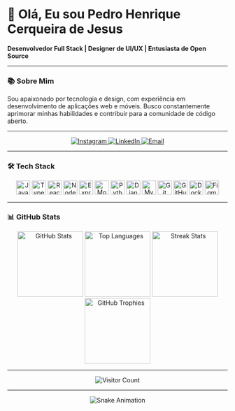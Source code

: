 <!--================= HEADER =================-->
# 👋 Olá, Eu sou Pedro Henrique Cerqueira de Jesus

**Desenvolvedor Full Stack | Designer de UI/UX | Entusiasta de Open Source**

---

### 📚 Sobre Mim
Sou apaixonado por tecnologia e design, com experiência em desenvolvimento de aplicações web e móveis. Busco constantemente aprimorar minhas habilidades e contribuir para a comunidade de código aberto.

---

<!--================= SOCIAL LINKS =================-->
<div align="center">
  <a href="https://instagram.com/Beu266" target="_blank">
    <img src="https://img.shields.io/badge/Instagram-%23E4405F.svg?logo=Instagram&logoColor=white&style=for-the-badge" alt="Instagram" />
  </a>
  <a href="https://linkedin.com/in/Pedro Henrique Cerqueira de Jesus" target="_blank">
    <img src="https://img.shields.io/badge/LinkedIn-%230077B5.svg?logo=linkedin&logoColor=white&style=for-the-badge" alt="LinkedIn" />
  </a>
  <a href="mailto:pedrohenriquecerqueiraj@gmail.com" target="_blank">
    <img src="https://img.shields.io/badge/Gmail-D14836?logo=gmail&logoColor=white&style=for-the-badge" alt="Email" />
  </a>
</div>

---

<!--================= TECH STACK =================-->
### 🛠️ Tech Stack
<div align="center">
  <img src="https://cdn.jsdelivr.net/gh/devicons/devicon/icons/javascript/javascript-plain.svg" height="32" alt="JavaScript" />
  <img src="https://cdn.jsdelivr.net/gh/devicons/devicon/icons/typescript/typescript-plain.svg" height="32" alt="TypeScript" />
  <img src="https://cdn.jsdelivr.net/gh/devicons/devicon/icons/react/react-original.svg" height="32" alt="React" />
  <img src="https://cdn.jsdelivr.net/gh/devicons/devicon/icons/nodejs/nodejs-original.svg" height="32" alt="Node.js" />
  <img src="https://cdn.jsdelivr.net/gh/devicons/devicon/icons/express/express-original.svg" height="32" alt="Express" />
  <img src="https://cdn.jsdelivr.net/gh/devicons/devicon/icons/mongodb/mongodb-original.svg" height="32" alt="MongoDB" />
  <img src="https://cdn.jsdelivr.net/gh/devicons/devicon/icons/python/python-original.svg" height="32" alt="Python" />
  <img src="https://cdn.jsdelivr.net/gh/devicons/devicon/icons/django/django-original.svg" height="32" alt="Django" />
  <img src="https://cdn.jsdelivr.net/gh/devicons/devicon/icons/mysql/mysql-original.svg" height="32" alt="MySQL" />
  <img src="https://cdn.jsdelivr.net/gh/devicons/devicon/icons/git/git-original.svg" height="32" alt="Git" />
  <img src="https://cdn.jsdelivr.net/gh/devicons/devicon/icons/github/github-original.svg" height="32" alt="GitHub" />
  <img src="https://cdn.jsdelivr.net/gh/devicons/devicon/icons/docker/docker-original.svg" height="32" alt="Docker" />
  <img src="https://cdn.jsdelivr.net/gh/devicons/devicon/icons/figma/figma-original.svg" height="32" alt="Figma" />
</div>

---

<!--================= GITHUB STATS =================-->
### 📊 GitHub Stats
<div align="center">
  <img src="https://github-readme-stats.vercel.app/api?username=PedroHenriqueCJ&show_icons=true&theme=radical&include_all_commits=true&count_private=true&hide_border=false" height="150" alt="GitHub Stats" />
  <img src="https://github-readme-stats.vercel.app/api/top-langs?username=PedroHenriqueCJ&layout=compact&langs_count=5&theme=rose_pine&hide_border=true" height="150" alt="Top Languages" />
  <img src="https://streak-stats.demolab.com?user=PedroHenriqueCJ&mode=daily&theme=rose_pine&hide_border=false&border_radius=5" height="150" alt="Streak Stats" />
  <img src="https://github-profile-trophy.vercel.app?username=PedroHenriqueCJ&theme=dracula&column=-1&row=1&margin-w=8&margin-h=8&no-bg=false&no-frame=false" height="150" alt="GitHub Trophies" />
</div>

---

<!--================= VISITOR BADGE =================-->
<div align="center">
  <img src="https://visitor-badge.laobi.icu/badge?page_id=PedroHenriqueCJ.PedroHenriqueCJ" alt="Visitor Count" />
</div>

---

<!--================= SNAKE ANIMATION =================-->
<div align="center">
  <img src="https://raw.githubusercontent.com/PedroHenriqueCJ/PedroHenriqueCJ/output/snake.svg" alt="Snake Animation" />
</div>
